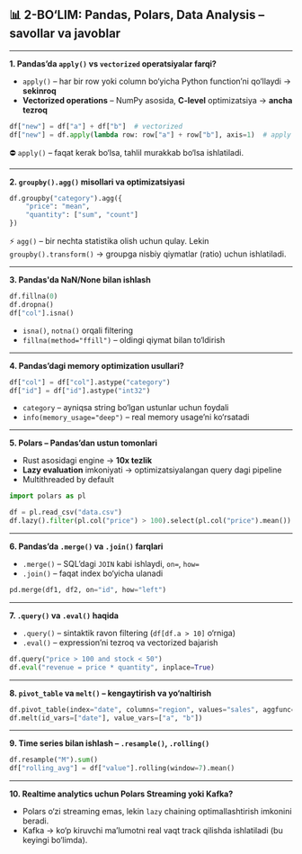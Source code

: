 
## 📊 2-BO‘LIM: Pandas, Polars, Data Analysis – savollar va javoblar

---

**1. Pandas’da `apply()` vs `vectorized` operatsiyalar farqi?**

* `apply()` – har bir row yoki column bo‘yicha Python function’ni qo‘llaydi → **sekinroq**
* **Vectorized operations** – NumPy asosida, **C-level** optimizatsiya → **ancha tezroq**

```python
df["new"] = df["a"] + df["b"]  # vectorized
df["new"] = df.apply(lambda row: row["a"] + row["b"], axis=1)  # apply
```

⛔ `apply()` – faqat kerak bo‘lsa, tahlil murakkab bo‘lsa ishlatiladi.

---

**2. `groupby().agg()` misollari va optimizatsiyasi**

```python
df.groupby("category").agg({
    "price": "mean",
    "quantity": ["sum", "count"]
})
```

⚡ `agg()` – bir nechta statistika olish uchun qulay.
Lekin `groupby().transform()` → groupga nisbiy qiymatlar (ratio) uchun ishlatiladi.

---

**3. Pandas'da NaN/None bilan ishlash**

```python
df.fillna(0)
df.dropna()
df["col"].isna()
```

* `isna()`, `notna()` orqali filtering
* `fillna(method="ffill")` – oldingi qiymat bilan to‘ldirish

---

**4. Pandas’dagi memory optimization usullari?**

```python
df["col"] = df["col"].astype("category")
df["id"] = df["id"].astype("int32")
```

* `category` – ayniqsa string bo‘lgan ustunlar uchun foydali
* `info(memory_usage="deep")` – real memory usage’ni ko‘rsatadi

---

**5. Polars – Pandas’dan ustun tomonlari**

* Rust asosidagi engine → **10x tezlik**
* **Lazy evaluation** imkoniyati → optimizatsiyalangan query dagi pipeline
* Multithreaded by default

```python
import polars as pl

df = pl.read_csv("data.csv")
df.lazy().filter(pl.col("price") > 100).select(pl.col("price").mean()).collect()
```

---

**6. Pandas’da `.merge()` va `.join()` farqlari**

* `.merge()` – SQL’dagi `JOIN` kabi ishlaydi, `on=`, `how=`
* `.join()` – faqat index bo‘yicha ulanadi

```python
pd.merge(df1, df2, on="id", how="left")
```

---

**7. `.query()` va `.eval()` haqida**

* `.query()` – sintaktik ravon filtering (`df[df.a > 10]` o‘rniga)
* `.eval()` – expression’ni tezroq va vectorized bajarish

```python
df.query("price > 100 and stock < 50")
df.eval("revenue = price * quantity", inplace=True)
```

---

**8. `pivot_table` va `melt()` – kengaytirish va yo‘naltirish**

```python
df.pivot_table(index="date", columns="region", values="sales", aggfunc="sum")
df.melt(id_vars=["date"], value_vars=["a", "b"])
```

---

**9. Time series bilan ishlash – `.resample()`, `.rolling()`**

```python
df.resample("M").sum()
df["rolling_avg"] = df["value"].rolling(window=7).mean()
```

---

**10. Realtime analytics uchun Polars Streaming yoki Kafka?**

* Polars o‘zi streaming emas, lekin `lazy` chaining optimallashtirish imkonini beradi.
* Kafka → ko‘p kiruvchi ma’lumotni real vaqt track qilishda ishlatiladi (bu keyingi bo‘limda).

